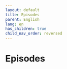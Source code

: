 ```yaml
---
layout: default
title: Episodes
parent: English
lang: en
has_children: true
child_nav_order: reversed
---
```


# Episodes
